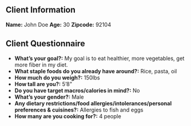 ## Client Information
**Name:** John Doe
**Age:** 30
**Zipcode:** 92104

## Client Questionnaire
- **What’s your goal?:** My goal is to eat healthier, more vegetables, get more fiber in my diet.
- **What staple foods do you already have around?:** Rice, pasta, oil
- **How much do you weigh?:** 150lbs
- **How tall are you?:** 5’8”
- **Do you have target macros/calories in mind?:** No
- **What’s your gender?:** Male
- **Any dietary restrictions/food allergies/intolerances/personal preferences & cuisines?:** Allergies to fish and eggs
- **How many are you cooking for?:** 4 people